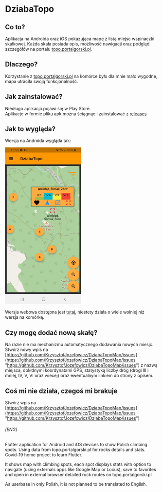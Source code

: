 # DziabaTopo
## Co to?
Aplikacja na Androida oraz iOS pokazująca mapę z listą miejsc wspinaczki skałkowej. Każda skała posiada opis, możliwość nawigacji oraz podgląd szczegółów na portalu [topo.portalgorski.pl](http://topo.portalgorski.pl "topo.portalgorski.pl").

## Dlaczego?
Korzystanie z [topo.portalgorski.pl](http://topo.portalgorski.pl "topo.portalgorski.pl") na komórce było dla mnie mało wygodne, mapa utraciła swoją funkcjonalność.

## Jak zainstalować?
Niedługo aplikacja pojawi się w Play Store.   
Aplikacje w formie pliku apk można ściągnąc i zainstalować z [releases](https://github.com/KrzysztofJozefowicz/DziabaTopoMap/releases)

## Jak to wygląda?
Wersja na Androida wygląda tak:  

<img src="https://github.com/KrzysztofJozefowicz/DziabaTopoMap/blob/master/imgs/DziabaTopoAndroid.jpg" width="250px">

Wersja webowa dostępna jest [tutaj](https://krzysztofjozefowicz.github.io/DziabaTopoMap/ "tutaj"),
niestety działa o wiele wolniej niż wersja na komórkę.

## Czy mogę dodać nową skałę?
Na razie nie ma mechanizmu automatycznego dodawania nowych miesjc. Stwórz nowy wpis na [https://github.com/KrzysztofJozefowicz/DziabaTopoMap/issues](https://github.com/KrzysztofJozefowicz/DziabaTopoMap/issues "https://github.com/KrzysztofJozefowicz/DziabaTopoMap/issues")  z nazwą miejsca, dokłdnymi koordynatami GPS, statystyką liczby dróg (drogi III i mniej, IV, V, VI oraz wiecej) oraz ewentualnym linkiem do strony z opisem.
## Coś mi nie działa, czegoś mi brakuje
Stwórz wpis na [https://github.com/KrzysztofJozefowicz/DziabaTopoMap/issues](https://github.com/KrzysztofJozefowicz/DziabaTopoMap/issues "https://github.com/KrzysztofJozefowicz/DziabaTopoMap/issues") 

###### [ENG]
Flutter application for Android and iOS devices to show Polish climbing spots.
Using data from topo.portalgorski.pl for rocks details and stats.
Covid-19 home project to learn Flutter.

It shows map with climbing spots, each spot displays stats with option to navigate (using externals apps like Google Map or Locus), save to favorites and open in external browser detailed rock routes on topo.portalgorski.pl

As userbase in only Polish, it is not planned to be translated to English.